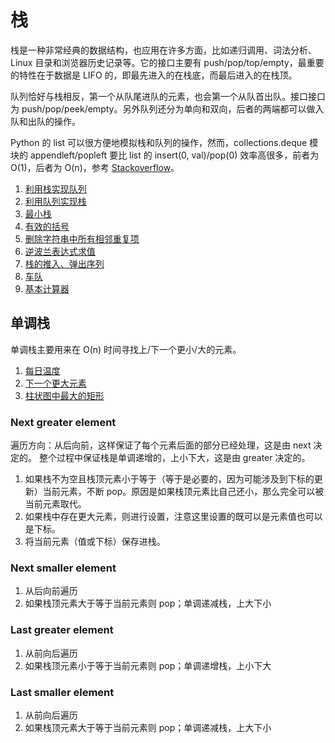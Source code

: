# 栈

栈是一种非常经典的数据结构，也应用在许多方面，比如递归调用、词法分析、Linux 目录和浏览器历史记录等。它的接口主要有 push/pop/top/empty，最重要的特性在于数据是 LIFO 的，即最先进入的在栈底，而最后进入的在栈顶。

队列恰好与栈相反，第一个从队尾进队的元素，也会第一个从队首出队。接口接口为 push/pop/peek/empty。另外队列还分为单向和双向，后者的两端都可以做入队和出队的操作。

Python 的 list 可以很方便地模拟栈和队列的操作，然而，collections.deque 模块的 appendleft/popleft 要比 list 的 insert(0, val)/pop(0) 效率高很多，前者为 O(1)，后者为 O(n)，参考 [Stackoverflow](https://stackoverflow.com/questions/23487307/python-deque-vs-list-performance-comparison)。

1. [利用栈实现队列](stacks_for_queue.py)
2. [利用队列实现栈](queues_for_stack.py)
3. [最小栈](min_stack.py)
4. [有效的括号](valid_parentheses.py)
5. [删除字符串中所有相邻重复项](remove_duplicates.py)
6. [逆波兰表达式求值](rpn.py)
7. [栈的推入、弹出序列](validate_stack_seq.py)
8. [车队](car_fleet.py)
9. [基本计算器](calculator.py)

## 单调栈

单调栈主要用来在 O(n) 时间寻找上/下一个更小/大的元素。

1. [每日温度](daily_temperatures.py)
2. [下一个更大元素](next_greater_element.py)
3. [柱状图中最大的矩形](largest_rectangle.py)

### Next greater element

遍历方向：从后向前，这样保证了每个元素后面的部分已经处理，这是由 next 决定的。
整个过程中保证栈是单调递增的，上小下大，这是由 greater 决定的。

1. 如果栈不为空且栈顶元素小于等于（等于是必要的，因为可能涉及到下标的更新）当前元素，不断 pop。原因是如果栈顶元素比自己还小，那么完全可以被当前元素取代。
2. 如果栈中存在更大元素，则进行设置，注意这里设置的既可以是元素值也可以是下标。
3. 将当前元素（值或下标）保存进栈。

### Next smaller element

1. 从后向前遍历
2. 如果栈顶元素大于等于当前元素则 pop；单调递减栈，上大下小

### Last greater element

1. 从前向后遍历
2. 如果栈顶元素小于等于当前元素则 pop；单调递增栈，上小下大

### Last smaller element

1. 从前向后遍历
2. 如果栈顶元素大于等于当前元素则 pop；单调递减栈，上大下小

